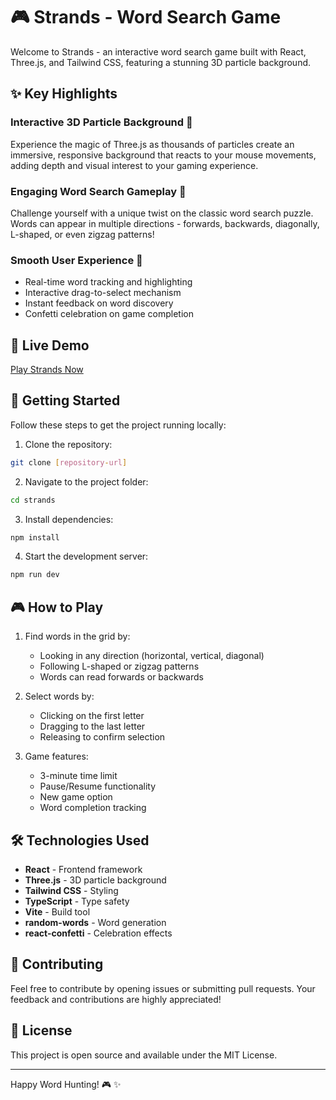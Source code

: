# 🎮 Strands - Word Search Game

Welcome to Strands - an interactive word search game built with React, Three.js, and Tailwind CSS, featuring a stunning 3D particle background.

## ✨ Key Highlights

### Interactive 3D Particle Background 🌟
Experience the magic of Three.js as thousands of particles create an immersive, responsive background that reacts to your mouse movements, adding depth and visual interest to your gaming experience.

### Engaging Word Search Gameplay 🎯
Challenge yourself with a unique twist on the classic word search puzzle. Words can appear in multiple directions - forwards, backwards, diagonally, L-shaped, or even zigzag patterns!

### Smooth User Experience 🎨
- Real-time word tracking and highlighting
- Interactive drag-to-select mechanism
- Instant feedback on word discovery
- Confetti celebration on game completion

## 🎯 Live Demo

[Play Strands Now](https://codewithaditisharma-strands-clone.netlify.app/)

## 🚀 Getting Started

Follow these steps to get the project running locally:

1. Clone the repository:
```bash
git clone [repository-url]
```

2. Navigate to the project folder:
```bash
cd strands
```

3. Install dependencies:
```bash
npm install
```

4. Start the development server:
```bash
npm run dev
```


## 🎮 How to Play

1. Find words in the grid by:
   - Looking in any direction (horizontal, vertical, diagonal)
   - Following L-shaped or zigzag patterns
   - Words can read forwards or backwards

2. Select words by:
   - Clicking on the first letter
   - Dragging to the last letter
   - Releasing to confirm selection

3. Game features:
   - 3-minute time limit
   - Pause/Resume functionality
   - New game option
   - Word completion tracking

## 🛠️ Technologies Used

- **React** - Frontend framework
- **Three.js** - 3D particle background
- **Tailwind CSS** - Styling
- **TypeScript** - Type safety
- **Vite** - Build tool
- **random-words** - Word generation
- **react-confetti** - Celebration effects

## 🤝 Contributing

Feel free to contribute by opening issues or submitting pull requests. Your feedback and contributions are highly appreciated!

## 📝 License

This project is open source and available under the MIT License.

---

Happy Word Hunting! 🎮 ✨